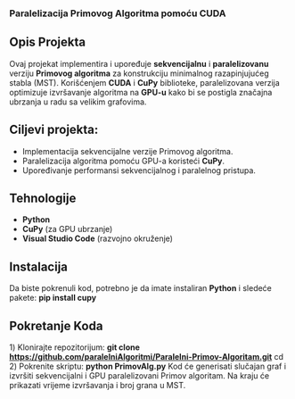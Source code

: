 ### Paralelizacija Primovog Algoritma pomoću CUDA

## Opis Projekta
Ovaj projekat implementira i upoređuje **sekvencijalnu** i **paralelizovanu** verziju **Primovog algoritma** za konstrukciju minimalnog razapinjujućeg stabla (MST). 
Korišćenjem **CUDA** i **CuPy** biblioteke, paralelizovana verzija optimizuje izvršavanje algoritma na **GPU-u** kako bi se postigla značajna ubrzanja u radu sa velikim grafovima.

## Ciljevi projekta:
- Implementacija sekvencijalne verzije Primovog algoritma.
- Paralelizacija algoritma pomoću GPU-a koristeći **CuPy**.
- Upoređivanje performansi sekvencijalnog i paralelnog pristupa.

## Tehnologije
- **Python**
- **CuPy** (za GPU ubrzanje)
- **Visual Studio Code** (razvojno okruženje)

## Instalacija
Da biste pokrenuli kod, potrebno je da imate instaliran **Python** i sledeće pakete:
**pip install cupy**

## Pokretanje Koda
1️) Klonirajte repozitorijum:
**git clone <https://github.com/paralelniAlgoritmi/Paralelni-Primov-Algoritam.git>**
cd <Paralelni-Primov-Algoritam>
2️) Pokrenite skriptu:
**python PrimovAlg.py**
Kod će generisati slučajan graf i izvršiti sekvencijalni i GPU paralelizovani Primov algoritam. Na kraju će prikazati vrijeme izvršavanja i broj grana u MST.


